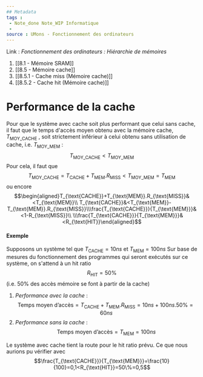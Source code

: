 ```yaml
---
## Metadata
tags : 
 - Note_done Note_WIP Informatique
 - 
source : UMons - Fonctionnement des ordinateurs
---
```


Link :
_Fonctionnement des ordinateurs : Hiérarchie de mémoires_
1. [[8.1 - Mémoire SRAM]]
2. [[8.5 - Mémoire cache]]
3. [[8.5.1 - Cache miss (Mémoire cache)]]
4. [[8.5.2 - Cache hit (Mémoire cache)]]

# Performance de la cache
Pour que le système avec cache soit plus performant que celui sans cache, il faut que le temps d'accès moyen obtenu avec la mémoire cache, $T_{\text{MOY\_CACHE}}$ , soit strictement inférieur à celui obtenu sans utilisation de cache, i.e. $T_{\text{MOY\_MEM}}$ : $$T_{\text{MOY\_CACHE}} < T_{\text{MOY\_MEM}}$$ Pour cela, il faut que $$T_{\text{MOY\_CACHE}}=T_{\text{CACHE}}+T_{\text{MEM}}.R_{\text{MISS}}<T_{\text{MOY\_MEM}}=T_{\text{MEM}}$$ ou encore $$\begin{aligned}T_{\text{CACHE}}+T_{\text{MEM}}.R_{\text{MISS}}&<T_{\text{MEM}}\\ T_{\text{CACHE}}&<T_{\text{MEM}}-T_{\text{MEM}}.R_{\text{MISS}}\\\frac{T_{\text{CACHE}}}{T_{\text{MEM}}}&<1-R_{\text{MISS}}\\ \\\frac{T_{\text{CACHE}}}{T_{\text{MEM}}}&<R_{\text{HIT}}\end{aligned}$$
#### Exemple
Supposons un système tel que $T_{\text{CACHE}} = 10ns$ et $T_{\text{MEM}} = 100ns$ 
Sur base de mesures du fonctionnement des programmes qui seront exécutés sur ce système, on s'attend à un hit ratio $$R_{\text{HIT}} = 50\%$$ (i.e. 50% des accès mémoire se font à partir de la cache)
1. _Performance avec la cache_ : $$\text{Temps moyen d'accès}=T_{\text{CACHE}}+T_{\text{MEM}}.R_{\text{MISS}}=10ns +100ns.50\%=60ns$$
2. _Performance sans la cache_ : $$\text{Temps moyen d'accès}=T_{\text{MEM}} = 100ns$$

Le système avec cache tient la route pour le hit ratio prévu. Ce que nous aurions pu vérifier avec $$\frac{T_{\text{CACHE}}}{T_{\text{MEM}}}=\frac{10}{100}=0,1<R_{\text{HIT}}=50\%=0,5$$

